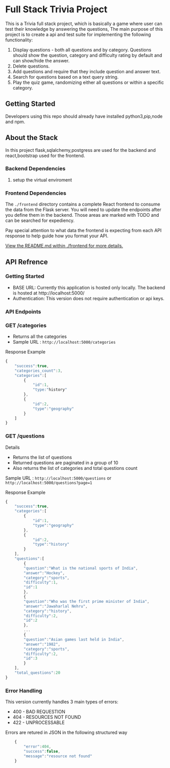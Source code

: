 # Full Stack Trivia Project

This is a Trivia full stack project, which is basically a game where user can test their knowledge by answering the questions, The main purpose of this project is to create a api and test suite for implementing the following functionality:

1) Display questions - both all questions and by category. Questions should show the question, category and difficulty rating by default and can show/hide the answer. 
2) Delete questions.
3) Add questions and require that they include question and answer text.
4) Search for questions based on a text query string.
5) Play the quiz game, randomizing either all questions or within a specific category. 


## Getting Started 

Developers using this repo should already have installed python3,pip,node and npm.

## About the Stack

In this project flask,sqlalchemy,postgress are used for the backend and react,bootstrap used for the frontend.

### Backend Dependencies

1. setup the virtual enviroment




### Frontend Dependencies

The `./frontend` directory contains a complete React frontend to consume the data from the Flask server. You will need to update the endpoints after you define them in the backend. Those areas are marked with TODO and can be searched for expediency. 

Pay special attention to what data the frontend is expecting from each API response to help guide how you format your API. 

[View the README.md within ./frontend for more details.](./frontend/README.md)


## API Refrence

### Getting Started
* BASE URL: Currently this application is hosted only locally. The backend is hosted at http://localhost:5000/
* Authentication: This version does not require authentication or api keys.



### API Endpoints

### GET /categories

* Returns all the categories
* Sample URL : `http://localhost:5000/categories`

Response Example

```javascript
{
    "success":true,
    "categories_count":3,
    "categories":[
        {
            "id":1,
            "type:"history"
        },
        {
            "id":2,
            "type":"geography"
        }
    ]
}
```


### GET /questions
    
Details
* Returns the list of questions
* Returned questions are paginated in a group of 10
* Also returns the list of categories and total questions count

Sample URL : `http://localhost:5000/questions` or `http://localhost:5000/questions?page=1` 

Response Example

```javascript
{   
    "success":true,
    "categories":[
        {
            "id":1,
            "type":"geography"
        },
        {
            "id":2,
            "type":"history"
        }
    ],
    "questions":[
        {
        "question":"What is the national sports of India",
        "answer":"Hockey",
        "category":"sports",
        "difficulty":1,
        "id":1
        },
        {
        "question":"Who was the first prime minister of India",
        "answer":"Jawaharlal Nehru",
        "category":"history",
        "difficulty":2,
        "id":2
        },
        ...
        {
        "question":"Asian games last held in India",
        "answer":"1982",
        "category":"sports",
        "difficulty":2,
        "id":3
        }
    ],
    "total_questions":20
}
```

### Error Handling
This version currently handles 3 main types of errors:
* 400 - BAD REQUESTION
* 404 - RESOURCES NOT FOUND
* 422 - UNPROCESSABLE
    
Errors are retured in JSON in the following structured way
```javascript
    {
        "error":404,
        "success":false,
        "message":"resource not found"
    }
```

